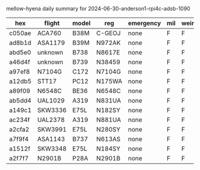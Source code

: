 mellow-hyena daily summary for 2024-06-30-anderson1-rpi4c-adsb-1090

|hex|flight|model|reg|emergency|mil|weirdo|
|--|--|--|--|--|--|--|
|c050ae|ACA760|B38M|C-GEOJ|none|F|F|
|ad8b1d|ASA1179|B39M|N972AK|none|F|F|
|abd5e0|unknown|B738|N8617E|none|F|F|
|a46d4f|unknown|B739|N38459|none|F|F|
|a97ef8|N7104G|C172|N7104G|none|F|F|
|a12db5|STT17|PC12|N175WA|none|F|F|
|a89f09|N6548C|BE36|N6548C|none|F|F|
|ab5dd4|UAL1029|A319|N831UA|none|F|F|
|a149c1|SKW3336|E75L|N182SY|none|F|F|
|ac234f|UAL2378|A319|N881UA|none|F|F|
|a2cfa2|SKW3991|E75L|N280SY|none|F|F|
|a7f9f4|ASA1143|B737|N613AS|none|F|F|
|a1512f|SKW3348|E75L|N184SY|none|F|F|
|a2f7f7|N2901B|P28A|N2901B|none|F|F|
